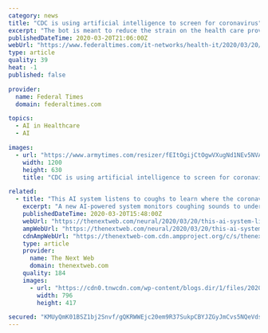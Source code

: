 ```yaml
---
category: news
title: "CDC is using artificial intelligence to screen for coronavirus"
excerpt: "The bot is meant to reduce the strain on the health care providers by reducing the amount of patients who come to facilities thinking they may have the virus. It uses artificial intelligence to allow the “CDC and other frontline organizations respond to ..."
publishedDateTime: 2020-03-20T21:06:00Z
webUrl: "https://www.federaltimes.com/it-networks/health-it/2020/03/20/cdc-is-using-artificial-intelligence-to-screen-for-coronavirus/"
type: article
quality: 39
heat: -1
published: false

provider:
  name: Federal Times
  domain: federaltimes.com

topics:
  - AI in Healthcare
  - AI

images:
  - url: "https://www.armytimes.com/resizer/fEItOgijCtOgwVXugNd1NEv5NVA=/1200x630/filters:quality(100)/arc-anglerfish-arc2-prod-mco.s3.amazonaws.com/public/TIQ4YOM3BJHL3KLKJ42TYPUJVI.jpg"
    width: 1200
    height: 630
    title: "CDC is using artificial intelligence to screen for coronavirus"

related:
  - title: "This AI system listens to coughs to learn where the coronavirus is spreading"
    excerpt: "A new AI-powered system monitors coughing sounds to understand where the coronavirus is spreading. The FluSense device first detects coughing and crowd sizes in real-time. It then analyzes the data to predict the progress of COVID-19 and other respiratory diseases. These insights could guide public health responses to the pandemic, such as the ..."
    publishedDateTime: 2020-03-20T15:48:00Z
    webUrl: "https://thenextweb.com/neural/2020/03/20/this-ai-system-listens-to-coughs-to-learn-where-the-coronavirus-is-spreading/"
    ampWebUrl: "https://thenextweb.com/neural/2020/03/20/this-ai-system-listens-to-coughs-to-learn-where-the-coronavirus-is-spreading/amp/"
    cdnAmpWebUrl: "https://thenextweb-com.cdn.ampproject.org/c/s/thenextweb.com/neural/2020/03/20/this-ai-system-listens-to-coughs-to-learn-where-the-coronavirus-is-spreading/amp/"
    type: article
    provider:
      name: The Next Web
      domain: thenextweb.com
    quality: 184
    images:
      - url: "https://cdn0.tnwcdn.com/wp-content/blogs.dir/1/files/2020/03/Untitled-design31-796x417.png"
        width: 796
        height: 417

secured: "KMUyQmK01BSZ1bj2Snvf/gQKRWWEjc20em9R37SukpCBYJZGyJmCvs5NQeVdsGZG3uTJriPFUfA4S7wu/1fzI/wY1VdpzVQxrhwGp7ZE4FJSlVYXoq6d5Pj2NyD7yTK7RLJMGue945oDQ+V4ejG6ZMFOlamERJovisH+qX4/P3UKxBgDRhpEs1rVfVKAOTLK7aWd1URBvydP4bYcnUTtdw4HBfoYJLjjFB5GXnsjqgHTsznt/la81Ca2A+DDVS2kTrZoVkjFLvx9p2ZIIThDcjnPtoyumweciYj4+/RjX1ZLRwaH2M7CdWIlpksorouG+Y2GruR+X1LEmta9nml1mly1q7jajPHM7LRM4SZws16eQ/ZGLrWP9TIv7uRyi+Oky1aNnZ3MYN8MUCLeGcAqDz2BPiDfiu/oiq+TDz/6dbtlFnWjx1F0+L6a7PzH64QIYZxJIRIJP7LVo+trNOL7STbZIiKhzW4H1Ly+G4dKBQ4=;vO+pbiWyA45asZvrEtEuCQ=="
---
```


